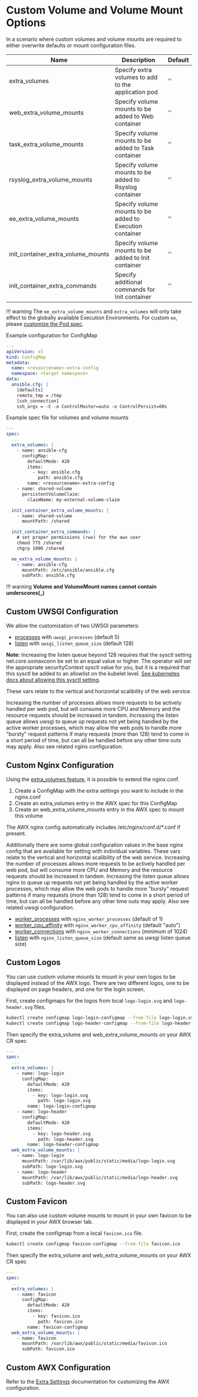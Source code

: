 # Custom Volume and Volume Mount Options

In a scenario where custom volumes and volume mounts are required to either overwrite defaults or mount configuration files.

| Name                               | Description                                              | Default |
| ---------------------------------- | -------------------------------------------------------- | ------- |
| extra_volumes                      | Specify extra volumes to add to the application pod      | ''      |
| web_extra_volume_mounts            | Specify volume mounts to be added to Web container       | ''      |
| task_extra_volume_mounts           | Specify volume mounts to be added to Task container      | ''      |
| rsyslog_extra_volume_mounts        | Specify volume mounts to be added to Rsyslog container   | ''      |
| ee_extra_volume_mounts             | Specify volume mounts to be added to Execution container | ''      |
| init_container_extra_volume_mounts | Specify volume mounts to be added to Init container      | ''      |
| init_container_extra_commands      | Specify additional commands for Init container           | ''      |

!!! warning
    The `ee_extra_volume_mounts` and `extra_volumes` will only take effect to the globally available Execution Environments. For custom `ee`, please [customize the Pod spec](https://docs.ansible.com/ansible-tower/latest/html/administration/external_execution_envs.html#customize-the-pod-spec).

Example configuration for ConfigMap

```yaml
---
apiVersion: v1
kind: ConfigMap
metadata:
  name: <resourcename>-extra-config
  namespace: <target namespace>
data:
  ansible.cfg: |
    [defaults]
    remote_tmp = /tmp
    [ssh_connection]
    ssh_args = -C -o ControlMaster=auto -o ControlPersist=60s
```

Example spec file for volumes and volume mounts

```yaml
---
spec:
  ...
  extra_volumes: |
    - name: ansible-cfg
      configMap:
        defaultMode: 420
        items:
          - key: ansible.cfg
            path: ansible.cfg
        name: <resourcename>-extra-config
    - name: shared-volume
      persistentVolumeClaim:
        claimName: my-external-volume-claim

  init_container_extra_volume_mounts: |
    - name: shared-volume
      mountPath: /shared

  init_container_extra_commands: |
    # set proper permissions (rwx) for the awx user
    chmod 775 /shared
    chgrp 1000 /shared

  ee_extra_volume_mounts: |
    - name: ansible-cfg
      mountPath: /etc/ansible/ansible.cfg
      subPath: ansible.cfg
```

!!! warning
    **Volume and VolumeMount names cannot contain underscores(_)**

## Custom UWSGI Configuration

We allow the customization of two UWSGI parameters:

* [processes](https://uwsgi-docs.readthedocs.io/en/latest/Options.html#processes) with `uwsgi_processes` (default 5)
* [listen](https://uwsgi-docs.readthedocs.io/en/latest/Options.html#listen) with `uwsgi_listen_queue_size` (default 128)

**Note:** Increasing the listen queue beyond 128 requires that the sysctl setting net.core.somaxconn be set to an equal value or higher.
  The operator will set the appropriate securityContext sysctl value for you, but it is a required that this sysctl be added to an allowlist on the kubelet level. [See kubernetes docs about allowing this sysctl setting](https://kubernetes.io/docs/tasks/administer-cluster/sysctl-cluster/#enabling-unsafe-sysctls).

These vars relate to the vertical and horizontal scalibility of the web service.

Increasing the number of processes allows more requests to be actively handled
per web pod, but will consume more CPU and Memory and the resource requests
should be increased in tandem.  Increasing the listen queue allows uwsgi to
queue up requests not yet being handled by the active worker processes, which
may allow the web pods to handle more "bursty" request patterns if many
requests (more than 128) tend to come in a short period of time, but can all be
handled before any other time outs may apply. Also see related nginx
configuration.

## Custom Nginx Configuration

Using the [extra_volumes feature](#custom-volume-and-volume-mount-options), it is possible to extend the nginx.conf.

1. Create a ConfigMap with the extra settings you want to include in the nginx.conf
2. Create an extra_volumes entry in the AWX spec for this ConfigMap
3. Create an web_extra_volume_mounts entry in the AWX spec to mount this volume

The AWX nginx config automatically includes /etc/nginx/conf.d/*.conf if present.

Additionally there are some global configuration values in the base nginx
config that are available for setting with individual variables.
These vars relate to the vertical and horizontal scalibility of the web service.
Increasing the number of processes allows more requests to be actively handled
per web pod, but will consume more CPU and Memory and the resource requests
should be increased in tandem.  Increasing the listen queue allows nginx to
queue up requests not yet being handled by the active worker processes, which
may allow the web pods to handle more "bursty" request patterns if many
requests (more than 128) tend to come in a short period of time, but can all be
handled before any other time outs may apply. Also see related uwsgi
configuration.

* [worker_processes](http://nginx.org/en/docs/ngx_core_module.html#worker_processes) with `nginx_worker_processes` (default of 1)
* [worker_cpu_affinity](http://nginx.org/en/docs/ngx_core_module.html#worker_cpu_affinity) with `nginx_worker_cpu_affinity` (default "auto")
* [worker_connections](http://nginx.org/en/docs/ngx_core_module.html#worker_connections) with `nginx_worker_connections` (minimum of 1024)
* [listen](https://nginx.org/en/docs/http/ngx_http_core_module.html#listen) with `nginx_listen_queue_size` (default same as uwsgi listen queue size)

## Custom Logos

You can use custom volume mounts to mount in your own logos to be displayed instead of the AWX logo.
There are two different logos, one to be displayed on page headers, and one for the login screen.

First, create configmaps for the logos from local `logo-login.svg` and `logo-header.svg` files.

```bash
kubectl create configmap logo-login-configmap --from-file logo-login.svg
kubectl create configmap logo-header-configmap --from-file logo-header.svg
```

Then specify the extra_volume and web_extra_volume_mounts on your AWX CR spec

```yaml
---
spec:
  ...
  extra_volumes: |
    - name: logo-login
      configMap:
        defaultMode: 420
        items:
          - key: logo-login.svg
            path: logo-login.svg
        name: logo-login-configmap
    - name: logo-header
      configMap:
        defaultMode: 420
        items:
          - key: logo-header.svg
            path: logo-header.svg
        name: logo-header-configmap
  web_extra_volume_mounts: |
    - name: logo-login
      mountPath: /var/lib/awx/public/static/media/logo-login.svg
      subPath: logo-login.svg
    - name: logo-header
      mountPath: /var/lib/awx/public/static/media/logo-header.svg
      subPath: logo-header.svg
```

## Custom Favicon

You can also use custom volume mounts to mount in your own favicon to be displayed in your AWX browser tab.

First, create the configmap from a local `favicon.ico` file.

```bash
kubectl create configmap favicon-configmap --from-file favicon.ico
```

Then specify the extra_volume and web_extra_volume_mounts on your AWX CR spec

```yaml
---
spec:
  ...
  extra_volumes: |
    - name: favicon
      configMap:
        defaultMode: 420
        items:
          - key: favicon.ico
            path: favicon.ico
        name: favicon-configmap
  web_extra_volume_mounts: |
    - name: favicon
      mountPath: /var/lib/awx/public/static/media/favicon.ico
      subPath: favicon.ico
```

## Custom AWX Configuration

Refer to the [Extra Settings](./extra-settings.md) documentation for customizing the AWX configuration.
